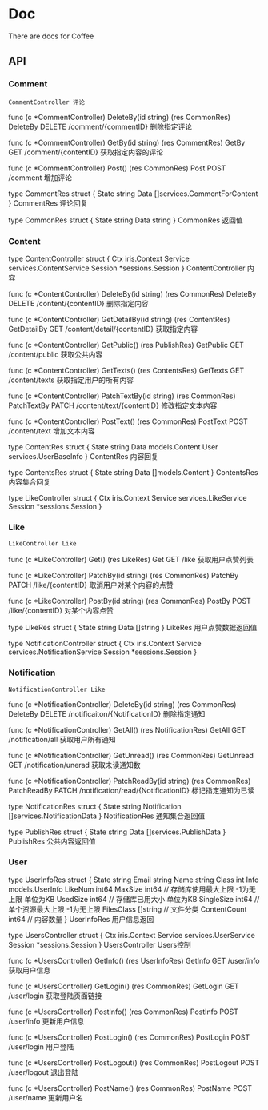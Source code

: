 # Doc

There are docs for Coffee

## API

### Comment
    CommentController 评论

func (c *CommentController) DeleteBy(id string) (res CommonRes)
    DeleteBy DELETE /comment/{commentID} 删除指定评论

func (c *CommentController) GetBy(id string) (res CommentRes)
    GetBy GET /comment/{contentID} 获取指定内容的评论

func (c *CommentController) Post() (res CommonRes)
    Post POST /comment 增加评论

type CommentRes struct {
    State string
    Data  []services.CommentForContent
}
    CommentRes 评论回复

type CommonRes struct {
    State string
    Data  string
}
    CommonRes 返回值

### Content

type ContentController struct {
    Ctx     iris.Context
    Service services.ContentService
    Session *sessions.Session
}
    ContentController 内容

func (c *ContentController) DeleteBy(id string) (res CommonRes)
    DeleteBy DELETE /content/{contentID} 删除指定内容

func (c *ContentController) GetDetailBy(id string) (res ContentRes)
    GetDetailBy GET /content/detail/{contentID} 获取指定内容

func (c *ContentController) GetPublic() (res PublishRes)
    GetPublic GET /content/public 获取公共内容

func (c *ContentController) GetTexts() (res ContentsRes)
    GetTexts GET /content/texts 获取指定用户的所有内容

func (c *ContentController) PatchTextBy(id string) (res CommonRes)
    PatchTextBy PATCH /content/text/{contentID} 修改指定文本内容

func (c *ContentController) PostText() (res CommonRes)
    PostText POST /content/text 增加文本内容

type ContentRes struct {
    State string
    Data  models.Content
    User  services.UserBaseInfo
}
    ContentRes 内容回复

type ContentsRes struct {
    State string
    Data  []models.Content
}
    ContentsRes 内容集合回复

type LikeController struct {
    Ctx     iris.Context
    Service services.LikeService
    Session *sessions.Session
}

### Like
    LikeController Like

func (c *LikeController) Get() (res LikeRes)
    Get GET /like 获取用户点赞列表

func (c *LikeController) PatchBy(id string) (res CommonRes)
    PatchBy PATCH /like/{contentID} 取消用户对某个内容的点赞

func (c *LikeController) PostBy(id string) (res CommonRes)
    PostBy POST /like/{contentID} 对某个内容点赞

type LikeRes struct {
    State string
    Data  []string
}
    LikeRes 用户点赞数据返回值

type NotificationController struct {
    Ctx     iris.Context
    Service services.NotificationService
    Session *sessions.Session
}

### Notification

    NotificationController Like

func (c *NotificationController) DeleteBy(id string) (res CommonRes)
    DeleteBy DELETE /notificaiton/{NotificationID} 删除指定通知

func (c *NotificationController) GetAll() (res NotificationRes)
    GetAll GET /notification/all 获取用户所有通知

func (c *NotificationController) GetUnread() (res CommonRes)
    GetUnread GET /notification/unerad 获取未读通知数

func (c *NotificationController) PatchReadBy(id string) (res CommonRes)
    PatchReadBy PATCH /notification/read/{NotificationID} 标记指定通知为已读

type NotificationRes struct {
    State        string
    Notification []services.NotificationData
}
    NotificationRes 通知集合返回值

type PublishRes struct {
    State string
    Data  []services.PublishData
}
    PublishRes 公共内容返回值

### User

type UserInfoRes struct {
    State        string
    Email        string
    Name         string
    Class        int
    Info         models.UserInfo
    LikeNum      int64
    MaxSize      int64    // 存储库使用最大上限 -1为无上限 单位为KB
    UsedSize     int64    // 存储库已用大小 单位为KB
    SingleSize   int64    // 单个资源最大上限 -1为无上限
    FilesClass   []string // 文件分类
    ContentCount int64    // 内容数量
}
    UserInfoRes 用户信息返回

type UsersController struct {
    Ctx     iris.Context
    Service services.UserService
    Session *sessions.Session
}
    UsersController Users控制

func (c *UsersController) GetInfo() (res UserInfoRes)
    GetInfo GET /user/info 获取用户信息

func (c *UsersController) GetLogin() (res CommonRes)
    GetLogin GET /user/login 获取登陆页面链接

func (c *UsersController) PostInfo() (res CommonRes)
    PostInfo POST /user/info 更新用户信息

func (c *UsersController) PostLogin() (res CommonRes)
    PostLogin POST /user/login 用户登陆

func (c *UsersController) PostLogout() (res CommonRes)
    PostLogout POST /user/logout 退出登陆

func (c *UsersController) PostName() (res CommonRes)
    PostName POST /user/name 更新用户名
